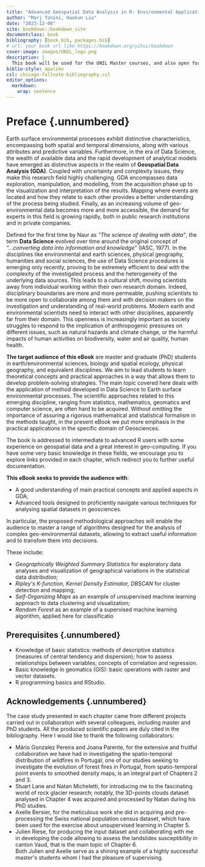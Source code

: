 ```yaml
---
title: "Advanced Geospatial Data Analysis in R: Environmental Application"
author: "Marj Tonini, Haokun Liu"
date: "2023-12-08"
site: bookdown::bookdown_site
documentclass: book
bibliography: [book.bib, packages.bib]
# url: your book url like https://bookdown.org/yihui/bookdown
cover-image: images/UNIL_logo.png
description: |
  This book will be used for the UNIL Master courses, and also open for the publich who are interested in. 
biblio-style: apalike
csl: chicago-fullnote-bibliography.csl
editor_options: 
  markdown: 
    wrap: sentence
---
```


# Preface {.unnumbered}

Earth surface environmental processes exhibit distinctive characteristics, encompassing both spatial and temporal dimensions, along with various attributes and predictive variables.
Furthermore, in the era of Data Science, the wealth of available data and the rapid development of analytical models have emerged as distinctive aspects in the realm of **Geospatial Data Analysis (GDA)**.
Coupled with uncertainty and complexity issues, they make this research field highly challenging.
GDA encompasses data exploration, manipulation, and modelling, from the acquisition phase up to the visualization and interpretation of the results.
Mapping where events are located and how they relate to each other provides a better understanding of the process being studied.
Finally, as an increasing volume of geo-environmental data becomes more and more accessible, the demand for experts in this field is growing rapidly, both in public research institutions and in private companies.

Defined for the first time by Naur as *"The science of dealing with data"*, the term **Data Science** evolved over time around the original concept of *"...converting data into information and knowledge"* (IASC, 1977).
In the disciplines like environmental and earth sciences, physical geography, humanities and social sciences, the use of Data Science procedures is emerging only recently, proving to be extremely efficient to deal with the complexity of the investigated process and the heterogeneity of the underlying data sources.
This leads to a cultural shift, moving scientists away from individual working within their own research domain.
Indeed, disciplinary boundaries are more and more permeable, pushing scientists to be more open to collaborate among them and with decision makers on the investigation and understanding of real-world problems.
Modern earth and environmental scientists need to interact with other disciplines, apparently far from their domain.
This openness is increasingly important as society struggles to respond to the implication of anthropogenic pressures on different issues, such as natural hazards and climate change, or the harmful impacts of human activities on biodiversity, water and air quality, human health.

**The target audience of this eBook** are master and graduate (PhD) students in earth/environmental sciences, biology and spatial ecology, physical geography, and equivalent disciplines.
We aim to lead students to learn theoretical concepts and practical approaches in a way that allows them to develop problem-solving strategies.
The main topic covered here deals with the application of method developed in Data Science to Earth surface environmental processes.
The scientific approaches related to this emerging discipline, ranging from statistics, mathematics, geomatics and computer science, are often hard to be acquired.
Without omitting the importance of assuring a rigorous mathematical and statistical formalism in the methods taught, in the present eBook we put more emphasis in the practical applications in the specific domain of Geosciences.

The book is addressed to intermediate to advanced R users with some experience on geospatial data and a great interest in geo-computing.
If you have some very basic knowledge in these fields, we encourage you to explore links provided in each chapter, which redirect you to further useful documentation.

**This eBook seeks to provide the audience with**:

-   A good understanding of main practical concepts and applied aspects in GDA;
-   Advanced tools designed to proficiently navigate various techniques for analysing spatial datasets in geosciences.

In particular, the proposed methodological approaches will enable the audience to master a range of algorithms designed for the analysis of complex geo-environmental datasets, allowing to extract useful information and to transfom them into decisions.

These include:

-   *Geographically Weighted Summary Statistics* for exploratory data analyses and visualization of geographical variations in the statistical data distribution;
-   *Ripley's K-function, Kernel Density Estimator, DBSCAN* for cluster detection and mapping;
-   *Self-Organizing Maps* as an example of unsupervised machine learning approach to data clustering and visualization;
-   *Random Forest* as an example of a supervised machine learning algorithm, applied here for classificatio

## Prerequisites {.unnumbered}

-   Knowledge of basic statistics: methods of descriptive statistics (measures of central tendency and dispersion); how to assess relationships between variables; concepts of correlation and regression.
-   Basic knowledge in geomatics (GIS): basic operations with raster and vector datasets.
-   R programming basics and RStudio.

## Acknowledgements {.unnumbered}

The case study presented in each chapter came from different projects carried out in collaboration with several colleagues, including master and PhD students.
All the produced scientific papers are duly cited in the bibliography.
Here I would like to thank the following collaborators:

-   Mário Gonzalez Pereira and Joana Parente, for the extensive and fruitful collaboration we have had in investigating the spatio-temporal distribution of wildfires in Portugal; one of our studies seeking to investigate the evolution of forest fires in Portugal, from spatio-temporal point events to smoothed density maps, is an integral part of Chapters 2 and 3.
-   Stuart Lane and Natan Micheletti, for introducing me to the fascinating world of rock glacier research; notably, the 3D-points clouds dataset analysed in Chapter 4 was acquired and processed by Natan during his PhD studies.
-   Axelle Bersier, for the meticulous work she did in acquiring and pre-processing the Swiss national population census dataset, which have been used for the exercise about unsupervised learning in Chapter 5.
-   Julien Riese, for producing the input dataset and collaborating with me in developing the code allowing to assess the landslides susceptibility in canton Vaud, that is the main topic of Chapter 6.\
    Both Julien and Axelle serve as a shining example of a highly successful master's students whom I had the pleasure of supervising.
